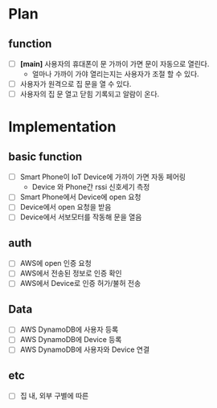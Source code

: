 # Plan

## function
- [ ] **[main]** 사용자의 휴대폰이 문 가까이 가면 문이 자동으로 열린다.
  - 얼마나 가까이 가야 열리는지는 사용자가 조절 할 수 있다.
- [ ] 사용자가 원격으로 집 문을 열 수 있다.
- [ ] 사용자의 집 문 열고 닫힘 기록되고 알람이 온다.

# Implementation
## basic function
- [ ] Smart Phone이 IoT Device에 가까이 가면 자동 페어링 
  - Device 와 Phone간 rssi 신호세기 측정
- [ ] Smart Phone에서 Device에 open 요청
- [ ] Device에서 open 요청을 받음
- [ ] Device에서 서보모터를 작동해 문을 열음

## auth
- [ ] AWS에 open 인증 요청
- [ ] AWS에서 전송된 정보로 인증 확인
- [ ] AWS에서 Device로 인증 허가/불허 전송

## Data
- [ ] AWS DynamoDB에 사용자 등록
- [ ] AWS DynamoDB에 Device 등록
- [ ] AWS DynamoDB에 사용자와 Device 연결

## etc
- [ ] 집 내, 외부 구별에 따른 
